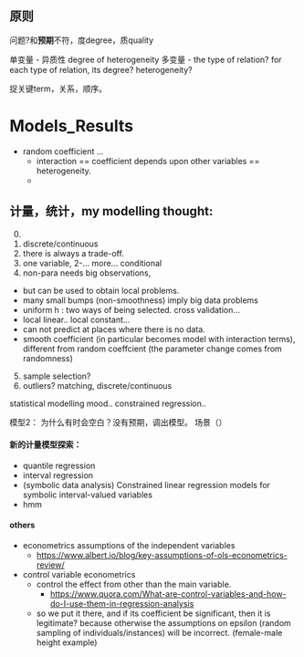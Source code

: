 ## 原则

问题?和**预期**不符，度degree，质quality

单变量 - 异质性 degree of heterogeneity
多变量 - the type of relation? for each type of relation, its degree? heterogeneity?

捉关键term，关系，顺序。

# Models_Results


- random coefficient ... 
  - interaction == coefficient depends upon other variables == heterogeneity.
  - 

## 计量，统计，my modelling thought:

0. 
1. discrete/continuous
2. there is always a trade-off.
3. one variable, 2-... more... conditional
4. non-para needs big observations, 
  - but can be used to obtain local problems.
  - many small bumps (non-smoothness) imply big data problems
  - uniform h : two ways of being selected. cross validation... 
  - local linear.. local constant...
  - can not predict at places where there is no data.
  - smooth coefficient (in particular becomes model with interaction terms), different from random coeffcient (the parameter change comes from randomness)
5. sample selection?
6. outliers? matching, discrete/continuous

statistical modelling mood..
constrained regression..


模型2：
为什么有时会空白？没有预期，调出模型。
场景（）

#### 新的计量模型探索：
- quantile regression
- interval regression
- (symbolic data analysis) Constrained linear regression models for symbolic interval-valued variables 
- hmm

#### others

* econometrics assumptions of the independent variables
  * https://www.albert.io/blog/key-assumptions-of-ols-econometrics-review/
* control variable econometrics
  * control the effect from other than the main variable.
    * https://www.quora.com/What-are-control-variables-and-how-do-I-use-them-in-regression-analysis
  * so we put it there, and if its coefficient be significant, then it is legitimate? because otherwise the assumptions on epsilon (random sampling of individuals/instances) will be incorrect. (female-male height example)
  
